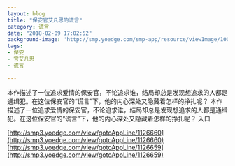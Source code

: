 ```yaml
---
layout: blog
title: "保安官艾凡思的谎言"
category: 谎言
date: "2018-02-09 17:02:52"
background-image: 'http://smp.yoedge.com/smp-app/resource/viewImage/1004055appline.png'
tags:
- 保安
- 官艾凡思
- 谎言

---
```

本作描述了一位追求爱情的保安官，不论追求谁，结局却总是发现想追求的人都是通缉犯。在这位保安官的“谎言”下，他的内心深处又隐藏着怎样的挣扎呢？
本作描述了一位追求爱情的保安官，不论追求谁，结局却总是发现想追求的人都是通缉犯。在这位保安官的“谎言”下，他的内心深处又隐藏着怎样的挣扎呢？
入口

[http://smp3.yoedge.com/view/gotoAppLine/1126660](http://smp3.yoedge.com/view/gotoAppLine/1126660)
[http://smp3.yoedge.com/view/gotoAppLine/1126659](http://smp3.yoedge.com/view/gotoAppLine/1126659)

        
